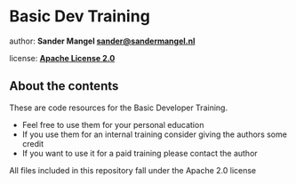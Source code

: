 # Basic Dev Training

author: **Sander Mangel <sander@sandermangel.nl>**

license: [**Apache License 2.0**](https://github.com/sandermangel/basic-dev-training/blob/master/LICENSE)

## About the contents

These are code resources for the Basic Developer Training.

- Feel free to use them for your personal education
- If you use them for an internal training consider giving the authors some credit
- If you want to use it for a paid training please contact the author

All files included in this repository fall under the Apache 2.0 license